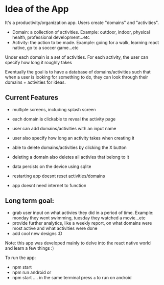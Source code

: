 # Idea of the App
It's a productivity/organization app. Users create "domains" and "activities".
- Domain: a collection of activities. Example: outdoor, indoor, physical health, professional development...etc
- Activity: the action to be made. Example: going for a walk, learning react native, go to a soccer game...etc

Under each domain is a set of activities.
For each activity, the user can specify how long it roughly takes

Eventually the goal is to have a database of domains/activities such that when a user is looking for something to do, they can look through their domains + activities for ideas.

## Current Features
- multiple screens, including splash screen
- each domain is clickable to reveal the activity page
- user can add domains/activities with an input name
- user also specify how long an activity takes when creating it

- able to delete domains/activities by clicking the X button
- deleting a domain also deletes all activies that belong to it

- data persists on the device using sqlite
- restarting app doesnt reset activities/domains
- app doesnt need internet to function


## Long term goal:
- grab user input on what activies they did in a period of time. Example: monday they went swimming, tuesday they watched a movie...etc
- provide further analytics, like a weekly report, on what domains were most active and what activities were done
- add cool new designs :D

Note: this app was developed mainly to delve into the react native world and learn a few things :)
 


To run the app:
- npm start
- npm run android
or
- npm start .... in the same terminal press `a` to run on android